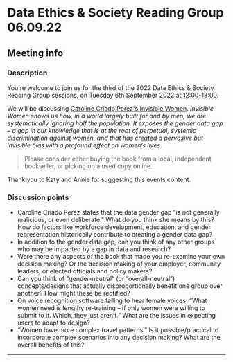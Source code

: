 # Data Ethics & Society Reading Group 06.09.22

## Meeting info

### Description

You're welcome to join us for the third of the 2022 Data Ethics & Society Reading Group sessions, on Tuesday  6th September 2022 at [12:00-13:00](https://www.timeanddate.com/countdown/generic?iso=20220531T12&p0=298&msg=Data+Ethics+and+Society+Reading+Group%3A+Counting%3A+How+We+Use+Numbers+to+Decide+What+Matters&ud=1&font=serif).

We will be discussing [Caroline Criado Perez's Invisible Women](https://carolinecriadoperez.com/book/invisible-women/). _Invisible Women shows us how, in a world largely built for and by men, we are systematically ignoring half the population.  It exposes the gender data gap – a gap in our knowledge that is at the root of perpetual, systemic discrimination against women, and that has created a pervasive but invisible bias with a profound effect on women’s lives._

> Please consider either buying the book from a local, independent bookseller, or picking up a used copy online.

Thank you to Katy and Annie for suggesting this events content.

### Discussion points

- Caroline Criado Perez states that the data gender gap “is not generally malicious, or even deliberate.” What do you think she means by this? How do factors like workforce development, education, and gender representation historically contribute to creating a gender data gap?
- In addition to the gender data gap, can you think of any other groups who may be impacted by a gap in data and research?
- Were there any aspects of the book that made you re-examine your own decision making? Or the decision making of your employer, community leaders, or elected officials and policy makers?
- Can you think of "gender-neutral“ (or “overall-neutral”) concepts/designs that actually disproportionally benefit one group over another? How might these be rectified?
- On voice recognition software failing to hear female voices. “What women need is lengthy re-training – if only women were willing to submit to it. Which, they just aren’t.” What are the issues in expecting users to adapt to design?
- “Women have more complex travel patterns.” Is it possible/practical to incorporate complex scenarios into any decision making? What are the overall benefits of this?

---

<!--

## Meeting notes

### Who came
Number of people: 42

-->
